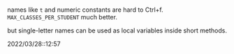 # 
names like `t` and numeric constants are hard to Ctrl+f.
`MAX_CLASSES_PER_STUDENT` much better.

but single-letter names can be used as local variables inside short methods.


2022/03/28::12:57
